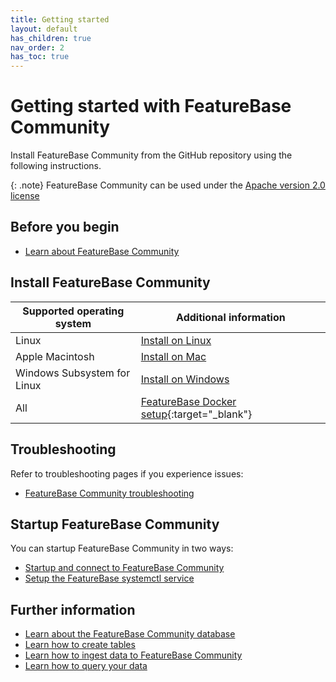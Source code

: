 ```yaml
---
title: Getting started
layout: default
has_children: true
nav_order: 2
has_toc: true
---
```


# Getting started with FeatureBase Community

Install FeatureBase Community from the GitHub repository using the following instructions.

{: .note}
FeatureBase Community can be used under the [Apache version 2.0 license](https://www.apache.org/licenses/LICENSE-2.0.html)

## Before you begin

* [Learn about FeatureBase Community](index)

## Install FeatureBase Community

| Supported operating system | Additional information |
|---|---|
| Linux | [Install on Linux](/docs/community/com-install-linux) |
| Apple Macintosh | [Install on Mac](/docs/community/com-install-mac) |
| Windows Subsystem for Linux | [Install on Windows](/docs/community/com-install-windows) |
| All | [FeatureBase Docker setup](https://www.featurebase.com/blog/featurebase-with-a-simple-docker-deployment){:target="_blank"} |

## Troubleshooting

Refer to troubleshooting pages if you experience issues:

* [FeatureBase Community troubleshooting](/docs/community/com-troubleshooting/com-troubleshooting-home)

## Startup FeatureBase Community

You can startup FeatureBase Community in two ways:

* [Startup and connect to FeatureBase Community](/docs/community/com-startup-connect)
* [Setup the FeatureBase systemctl service](/docs/community/com-config/com-config-home/#how-do-i-setup-and-manage-a-featurebase-systemd-service)

## Further information

* [Learn about the FeatureBase Community database](/docs/community/com-db/com-db-manage)
* [Learn how to create tables](/docs/community/com-tables/com-table-manage)
* [Learn how to ingest data to FeatureBase Community](/docs/community/com-ingest-manage)
* [Learn how to query your data](/docs/community/com-query/com-query-home)
